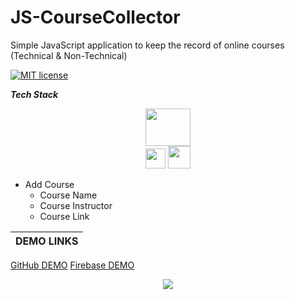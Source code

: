 # JS-CourseCollector
Simple JavaScript application to keep the record of online courses (Technical & Non-Technical)

[![MIT license](https://img.shields.io/badge/License-MIT-blue.svg)](https://lbesson.mit-license.org/)

*__Tech Stack__*

<p align="center">
  <img src="https://miro.medium.com/max/792/1*lJ32Bl-lHWmNMUSiSq17gQ.png" width="72" height="60"/><br/>
  <img src="http://3con14.biz/code/_data/js/intro/js-logo.png" width="32" height="32"/>
  <img src="https://pbs.twimg.com/profile_images/532662364613525504/GN559Lfb_reasonably_small.png" width="36" height="36"/>
</p>


- Add Course
  - Course Name
  - Course Instructor
  - Course Link


| DEMO LINKS |
| ----------- |
[GitHub DEMO](https://sameem420.github.io/JS-CourseCollector/)
[Firebase DEMO](https://sameem420.github.io/JS-CourseCollector/)


<p align="center"><img src="http://ForTheBadge.com/images/badges/built-with-love.svg"/></p>
